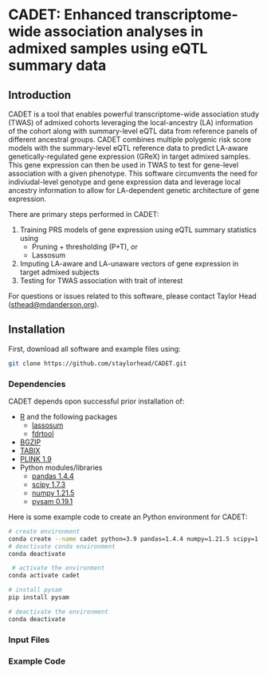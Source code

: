 # CADET: Enhanced transcriptome-wide association analyses in admixed samples using eQTL summary data 

## Introduction

CADET is a tool that enables powerful transcriptome-wide association study (TWAS) of admixed cohorts leveraging the local-ancestry (LA) information of the cohort along with summary-level eQTL data from reference panels of different ancestral groups. CADET combines multiple polygenic risk score models with the summary-level eQTL reference data to predict LA-aware genetically-regulated gene expression (GReX) in target admixed samples. This gene expression can then be used in TWAS to test for gene-level association with a given phenotype. This software circumvents the need for indiviudal-level genotype and gene expression data and leverage local ancestry information to allow for LA-dependent genetic architecture of gene expression.

There are primary steps performed in CADET:
1. Training PRS models of gene expression using eQTL summary statistics using
    - Pruning + thresholding (P+T), or
    - Lassosum
2. Imputing LA-aware and LA-unaware vectors of gene expression in target admixed subjects
3. Testing for TWAS association with trait of interest

For questions or issues related to this software, please contact Taylor Head (<sthead@mdanderson.org>).

## Installation 

First, download all software and example files using:

```bash
git clone https://github.com/staylorhead/CADET.git
```

### Dependencies
CADET depends opon successful prior installation of:
- [R](https://www.r-project.org/) and the following packages
    - [lassosum](https://github.com/tshmak/lassosum)
    - [fdrtool](https://cran.r-project.org/web/packages/fdrtool/index.html)
- [BGZIP](http://www.htslib.org/doc/bgzip.html)
- [TABIX](http://www.htslib.org/doc/tabix.html)
- [PLINK 1.9](https://www.cog-genomics.org/plink/)
- Python modules/libraries
    - [pandas 1.4.4](https://pandas.pydata.org)
    - [scipy 1.7.3](https://scipy.org)
    - [numpy 1.21.5](https://numpy.org)
    - [pysam 0.19.1](https://pysam.readthedocs.io/en/latest/api.html) 

Here is some example code to create an Python environment for CADET:

```bash
# create environment 
conda create --name cadet python=3.9 pandas=1.4.4 numpy=1.21.5 scipy=1.7.3 pip
# deactivate conda environment
conda deactivate

 # activate the environment
conda activate cadet

# install pysam
pip install pysam

# deactivate the environment
conda deactivate
```

### Input Files

### Example Code
